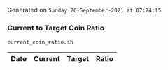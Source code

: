Generated on `Sunday 26-September-2021 at 07:24:15`

### Current to Target Coin Ratio
`current_coin_ratio.sh`

Date|Current|Target|Ratio
---|---|---|---
